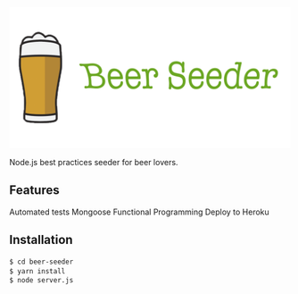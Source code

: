 ![Beer Seeder](beer_seeder.png?raw=true)

Node.js best practices seeder for beer lovers.

## Features

Automated tests
Mongoose
Functional Programming
Deploy to Heroku

## Installation

```sh
$ cd beer-seeder
$ yarn install
$ node server.js
```